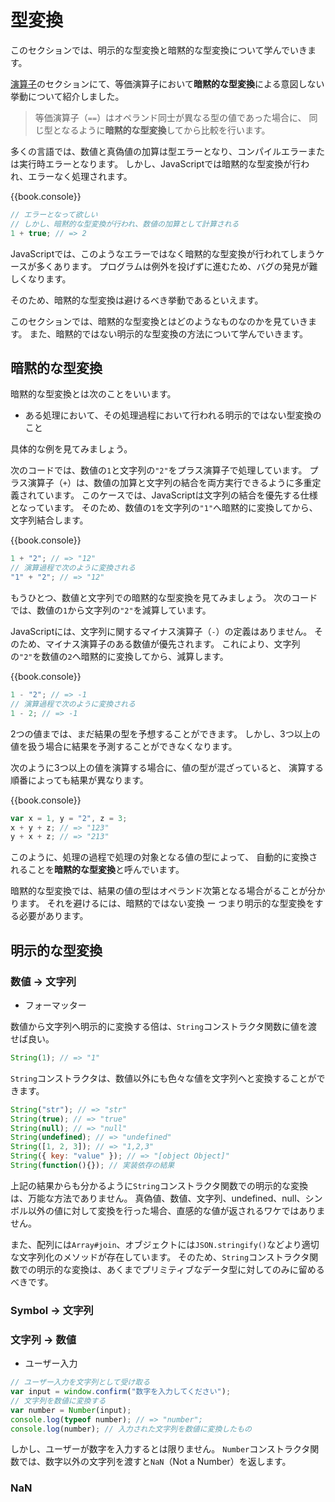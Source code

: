 # 型変換

このセクションでは、明示的な型変換と暗黙的な型変換について学んでいきます。

[演算子][]のセクションにて、等価演算子において**暗黙的な型変換**による意図しない挙動について紹介しました。

> 等価演算子（`==`）はオペランド同士が異なる型の値であった場合に、
> 同じ型となるように**暗黙的な型変換**してから比較を行います。

多くの言語では、数値と真偽値の加算は型エラーとなり、コンパイルエラーまたは実行時エラーとなります。
しかし、JavaScriptでは暗黙的な型変換が行われ、エラーなく処理されます。

{{book.console}}
```js
// エラーとなって欲しい
// しかし、暗黙的な型変換が行われ、数値の加算として計算される
1 + true; // => 2
```

JavaScriptでは、このようなエラーではなく暗黙的な型変換が行われてしまうケースが多くあります。
プログラムは例外を投げずに進むため、バグの発見が難しくなります。

そのため、暗黙的な型変換は避けるべき挙動であるといえます。

このセクションでは、暗黙的な型変換とはどのようなものなのかを見ていきます。
また、暗黙的ではない明示的な型変換の方法について学んでいきます。

## 暗黙的な型変換

暗黙的な型変換とは次のことをいいます。

- ある処理において、その処理過程において行われる明示的ではない型変換のこと

具体的な例を見てみましょう。

次のコードでは、数値の`1`と文字列の`"2"`をプラス演算子で処理しています。
プラス演算子（`+`）は、数値の加算と文字列の結合を両方実行できるように多重定義されています。
このケースでは、JavaScriptは文字列の結合を優先する仕様となっています。
そのため、数値の`1`を文字列の`"1"`へ暗黙的に変換してから、文字列結合します。

{{book.console}}
```js
1 + "2"; // => "12"
// 演算過程で次のように変換される
"1" + "2"; // => "12"
```

もうひとつ、数値と文字列での暗黙的な型変換を見てみましょう。
次のコードでは、数値の`1`から文字列の`"2"`を減算しています。

JavaScriptには、文字列に関するマイナス演算子（`-`）の定義はありません。
そのため、マイナス演算子のある数値が優先されます。
これにより、文字列の`"2"`を数値の`2`へ暗黙的に変換してから、減算します。

{{book.console}}
```js
1 - "2"; // => -1
// 演算過程で次のように変換される
1 - 2; // => -1
```

2つの値までは、まだ結果の型を予想することができます。
しかし、3つ以上の値を扱う場合に結果を予測することができなくなります。

次のように3つ以上の値を演算する場合に、値の型が混ざっていると、
演算する順番によっても結果が異なります。

{{book.console}}
```js
var x = 1, y = "2", z = 3;
x + y + z; // => "123"
y + x + z; // => "213"
```

このように、処理の過程で処理の対象となる値の型によって、
自動的に変換されることを**暗黙的な型変換**と呼んでいます。

暗黙的な型変換では、結果の値の型はオペランド次第となる場合がることが分かります。
それを避けるには、暗黙的ではない変換 ー つまり明示的な型変換をする必要があります。

## 明示的な型変換

### 数値 -> 文字列

- フォーマッター

数値から文字列へ明示的に変換する倍は、`String`コンストラクタ関数に値を渡せば良い。

```js
String(1); // => "1"
```

`String`コンストラクタは、数値以外にも色々な値を文字列へと変換することができます。

```js
String("str"); // => "str"
String(true); // => "true"
String(null); // => "null"
String(undefined); // => "undefined"
String([1, 2, 3]); // => "1,2,3"
String({ key: "value" }); // => "[object Object]"
String(function(){}); // 実装依存の結果
```

上記の結果からも分かるように`String`コンストラクタ関数での明示的な変換は、万能な方法でありません。
真偽値、数値、文字列、undefined、null、シンボル以外の値に対して変換を行った場合、直感的な値が返されるワケではありません。

また、配列には`Array#join`、オブジェクトには`JSON.stringify()`などより適切な文字列化のメソッドが存在しています。
そのため、`String`コンストラクタ関数での明示的な変換は、あくまでプリミティブなデータ型に対してのみに留めるべきです。

### Symbol -> 文字列

### 文字列 -> 数値

- ユーザー入力

```js
// ユーザー入力を文字列として受け取る
var input = window.confirm("数字を入力してください");
// 文字列を数値に変換する
var number = Number(input);
console.log(typeof number); // => "number";
console.log(number); // 入力された文字列を数値に変換したもの
```

しかし、ユーザーが数字を入力するとは限りません。
`Number`コンストラクタ関数では、数字以外の文字列を渡すと`NaN`（Not a Number）を返します。

### NaN


[演算子]: ../operator/README.md "演算子のセクション"
